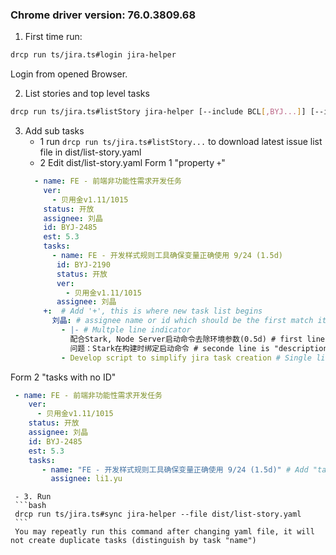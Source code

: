 
### Chrome driver version: 76.0.3809.68
1. First time run:
```bash
drcp run ts/jira.ts#login jira-helper
```
Login from opened Browser.

2. List stories and top level tasks
```bash
drcp run ts/jira.ts#listStory jira-helper [--include BCL[,BYJ...]] [--include-version 1016,1015] [--headless]
```

3. Add sub tasks
   - 1  run `drcp run ts/jira.ts#listStory...` to download latest issue list file in dist/list-story.yaml
   - 2 Edit  dist/list-story.yaml
  Form 1 "property `+`"
   ```yaml
     - name: FE - 前端非功能性需求开发任务
       ver:
         - 贝用金v1.11/1015
       status: 开放
       assignee: 刘晶
       id: BYJ-2485
       est: 5.3
       tasks:
         - name: FE - 开发样式规则工具确保变量正确使用 9/24 (1.5d)
          id: BYJ-2190
          status: 开放
          ver:
            - 贝用金v1.11/1015
          assignee: 刘晶
       +:  # Add '+', this is where new task list begins
         刘晶: # assignee name or id which should be the first match item in JIRA auto complete popup list
           - |- # Multple line indicator
             配合Stark, Node Server启动命令去除环境参数(0.5d) # first line is the "name" field of new task
             问题：Stark在构建时绑定启动命令 # seconde line is "description" field
           - Develop script to simplify jira task creation # Single line of task which only contains "name" field

   ```
  Form 2 "tasks with no ID"
   ```yaml
    - name: FE - 前端非功能性需求开发任务
       ver:
         - 贝用金v1.11/1015
       status: 开放
       assignee: 刘晶
       id: BYJ-2485
       est: 5.3
       tasks:
          - name: "FE - 开发样式规则工具确保变量正确使用 9/24 (1.5d)" # Add "tasks" item with only "name" and "assignee" but no "id" field
            assignee: li1.yu
   ```
     - 3. Run
     ```bash
     drcp run ts/jira.ts#sync jira-helper --file dist/list-story.yaml
     ``` 
     You may repeatly run this command after changing yaml file, it will not create duplicate tasks (distinguish by task "name")

<!-- ### Puppeteer

Environment variables:
- PUPPETEER_SKIP_CHROMIUM_DOWNLOAD - do not download bundled Chromium during installation step. -->
<!-- 
### Selenium doc
[https://seleniumhq.github.io/selenium/docs/api/javascript](https://seleniumhq.github.io/selenium/docs/api/javascript)

### Reference

https://developers.google.com/web/updates/2017/04/headless-chrome

```bash
chrome --headless --disable-gpu --dump-dom https://www.chromestatus.com/
``` -->
